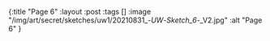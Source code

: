 {:title "Page 6"
 :layout :post
 :tags []
 :image "/img/art/secret/sketches/uw1/20210831_-_UW_-_Sketch_6_-_V2.jpg"
 :alt "Page 6"
}
